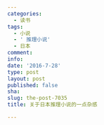 ```yaml
---
categories:
  - 读书
tags:
  - 小说
  - ' 推理小说'
  - 日本
comment: 
info: 
date: '2016-7-28'
type: post
layout: post
published: false
sha: 
slug: the-post-7035
title: 关于日本推理小说的一点杂感

---
```

